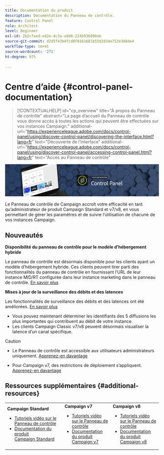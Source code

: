 ```yaml
---
title: Documentation du produit
description: Documentation du Panneau de contrôle.
feature: Control Panel
role: Architect
level: Beginner
exl-id: 2b2cfaed-e42e-4c3a-a8d8-224b936890ab
source-git-commit: d2d5f43b4fcd8f0161681b55d2834e753e388de4
workflow-type: tm+mt
source-wordcount: '271'
ht-degree: 97%

---
```


# Centre dʼaide {#control-panel-documentation}

>[!CONTEXTUALHELP]
>id="cp_overview"
>title="À propos du Panneau de contrôle"
>abstract="La page d’accueil du Panneau de contrôle vous donne accès à toutes les actions qui peuvent être effectuées sur vos instances Campaign."
>additional-url="https://experienceleague.adobe.com/docs/control-panel/using/discover-control-panel/discovering-the-interface.html?lang=fr" text="Découverte de lʼinterface"
>additional-url="https://experienceleague.adobe.com/docs/control-panel/using/discover-control-panel/accessing-control-panel.html?lang=fr" text="Accès au Panneau de contrôle"

![](assets/do-not-localize/banner.png)

Le Panneau de contrôle de Campaign accroît votre efficacité en tant quʼadministrateur de produit Campaign Standard et v7/v8, en vous permettant de gérer les paramètres et de suivre lʼutilisation de chacune de vos instances Campaign.

## Nouveautés

**Disponibilité du panneau de contrôle pour le modèle d’hébergement hybride**

Le panneau de contrôle est désormais disponible pour les clients ayant un modèle d’hébergement hybride. Ces clients peuvent tirer parti des fonctionnalités du panneau de contrôle en fournissant l’URL de leur instance MID/RT configurée dans leur instance marketing dans le panneau de contrôle. [En savoir plus](instances-settings/using/external-accounts.md)


**Mises à jour de la surveillance des débits et des latences**

Les fonctionnalités de surveillance des débits et des latences ont été améliorées. [En savoir plus](performance-monitoring/using/thoughputs-latencies.md)

* Vous pouvez maintenant déterminer les identifiants des 5 diffusions les plus importantes qui contribuent au débit de votre instance.
* Les clients Campaign Classic v7/v8 peuvent désormais visualiser la latence d’un canal spécifique.

>[!CAUTION]
>
>* Le Panneau de contrôle est accessible aux utilisateurs administrateurs uniquement. [Apprenez-en davantage](https://experienceleague.adobe.com/docs/control-panel/using/discover-control-panel/managing-permissions.html?lang=fr#discover-control-panel)
>
>* Pour Campaign v7, des restrictions de déploiement s’appliquent. [Apprenez-en davantage](faq.md#v7-restrictions)


## Ressources supplémentaires {#additional-resources}

<table>
    <tr>
        <td><b>Campaign Standard</b><br/>
        <ul>
            <li><a href="https://experienceleague.adobe.com/docs/campaign-standard-learn/control-panel/control-panel-overview.html?lang=fr">Tutoriels vidéo sur le Panneau de contrôle</a></li>
            <li><a href="https://experienceleague.adobe.com/docs/campaign-standard/using/campaign-standard-home.html?lang=fr">Documentation du produit Campaign Standard</a></li>
        </ul>
        </td>
        <td><b>Campaign v7</b><br/>
        <ul>
            <li><a href="https://experienceleague.adobe.com/docs/campaign-classic-learn/control-panel/control-panel-overview.html?lang=fr">Tutoriels vidéo sur le Panneau de contrôle</a></li>
            <li><a href="https://experienceleague.adobe.com/docs/campaign-classic/using/campaign-classic-home.html?lang=fr">Documentation du produit Campaign v7</a></li>
        </ul>
        </td>
        <td><b>Campaign v8</b><br/>
        <ul>
            <li><a href="https://experienceleague.adobe.com/docs/campaign-learn/control-panel/control-panel-overview.html?lang=fr">Tutoriels vidéo sur le Panneau de contrôle</a></li>
            <li><a href="https://experienceleague.adobe.com/docs/campaign/campaign-v8/campaign-home.html?lang=fr">Documentation du produit Campaign v8</a></li>
        </ul>
        </td>
    </tr>
</table>

